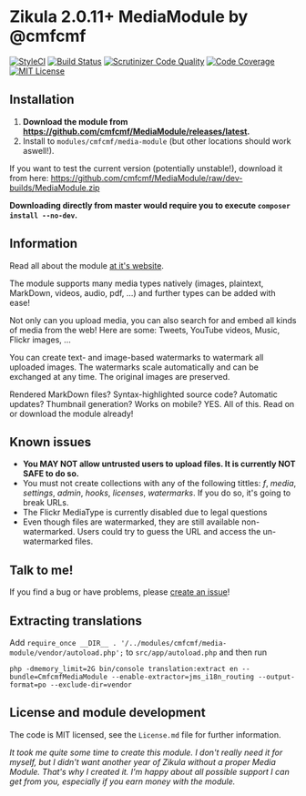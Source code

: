 Zikula 2.0.11+ MediaModule by @cmfcmf
=====================================

[![StyleCI](https://styleci.io/repos/43518681/shield)](https://styleci.io/repos/43518681) 
[![Build Status](https://travis-ci.org/cmfcmf/MediaModule.svg?branch=master)](https://travis-ci.org/cmfcmf/MediaModule) 
[![Scrutinizer Code Quality](https://scrutinizer-ci.com/g/cmfcmf/MediaModule/badges/quality-score.png?b=master)](https://scrutinizer-ci.com/g/cmfcmf/MediaModule/?branch=master)
[![Code Coverage](https://scrutinizer-ci.com/g/cmfcmf/MediaModule/badges/coverage.png?b=master)](https://scrutinizer-ci.com/g/cmfcmf/MediaModule/?branch=master)
[![MIT License](https://img.shields.io/github/license/cmfcmf/MediaModule.svg)]()

## Installation 
1. **Download the module from https://github.com/cmfcmf/MediaModule/releases/latest.**
2. Install to `modules/cmfcmf/media-module` (but other locations should work aswell!).

If you want to test the current version (potentially unstable!), download it from here: https://github.com/cmfcmf/MediaModule/raw/dev-builds/MediaModule.zip

**Downloading directly from master would require you to execute `composer install --no-dev`.**

## Information
Read all about the module [at it's website](https://cmfcmf.github.io/MediaModule).

The module supports many media types natively (images, plaintext, MarkDown, videos, audio, pdf, …)
and further types can be added with ease! 

Not only can you upload media, you can also search for and embed all kinds of media from the web!
Here are some: Tweets, YouTube videos, Music, Flickr images, …

You can create text- and image-based watermarks to watermark all uploaded images.
The watermarks scale automatically and can be exchanged at any time. 
The original images are preserved. 

Rendered MarkDown files? Syntax-highlighted source code? Automatic updates?
Thumbnail generation? Works on mobile? YES. All of this. Read on or download the module already! 

## Known issues
- **You MAY NOT allow untrusted users to upload files. It is currently NOT SAFE to do so.**
- You must not create collections with any of the following tittles: 
*f*, *media*, *settings*, *admin*, *hooks*, *licenses*, *watermarks*. 
If you do so, it's going to break URLs.
- The Flickr MediaType is currently disabled due to legal questions
- Even though files are watermarked, they are still available non-watermarked. Users could try to guess
  the URL and access the un-watermarked files.

## Talk to me!
If you find a bug or have problems, please [create an issue](https://github.com/cmfcmf/MediaModule/issues/new)!

## Extracting translations
Add `require_once __DIR__ . '/../modules/cmfcmf/media-module/vendor/autoload.php';` to `src/app/autoload.php` and then run

`php -dmemory_limit=2G bin/console translation:extract en --bundle=CmfcmfMediaModule --enable-extractor=jms_i18n_routing --output-format=po --exclude-dir=vendor`

## License and module development

The code is MIT licensed, see the `License.md` file for further information.

*It took me quite some time to create this module. I don't really need it for myself, but I didn't
want another year of Zikula without a proper Media Module. That's why I created it. I'm happy about
all possible support I can get from you, especially if you earn money with the module.*
